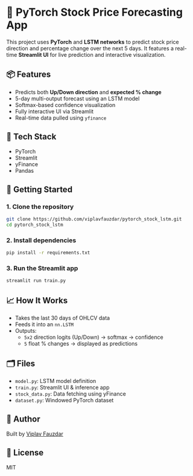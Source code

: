 # 🧠 PyTorch Stock Price Forecasting App

This project uses **PyTorch** and **LSTM networks** to predict stock price direction and percentage change over the next 5 days. It features a real-time **Streamlit UI** for live prediction and interactive visualization.

## 📦 Features

- Predicts both **Up/Down direction** and **expected % change**
- 5-day multi-output forecast using an LSTM model
- Softmax-based confidence visualization
- Fully interactive UI via Streamlit
- Real-time data pulled using `yfinance`

## 🧰 Tech Stack

- PyTorch
- Streamlit
- yFinance
- Pandas

## 🚀 Getting Started

### 1. Clone the repository

```bash
git clone https://github.com/viplavfauzdar/pytorch_stock_lstm.git
cd pytorch_stock_lstm
```

### 2. Install dependencies

```bash
pip install -r requirements.txt
```

### 3. Run the Streamlit app

```bash
streamlit run train.py
```

## 📈 How It Works

- Takes the last 30 days of OHLCV data
- Feeds it into an `nn.LSTM`
- Outputs:
  - `5x2` direction logits (Up/Down) → softmax → confidence
  - `5` float % changes → displayed as predictions

## 🗂 Files

- `model.py`: LSTM model definition
- `train.py`: Streamlit UI & inference app
- `stock_data.py`: Data fetching using yFinance
- `dataset.py`: Windowed PyTorch dataset

## 🧠 Author

Built by [Viplav Fauzdar](https://viplavfauzdar.com)

## 📄 License

MIT